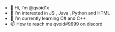 - 👋 Hi, I’m @qvoid1x
- 👀 I’m interested in JS , Java , Python and HTML
- 🌱 I’m currently learning C# and C++
- 📫 How to reach me qvoid#9999 on discord
